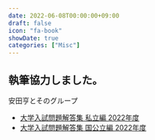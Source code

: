 ```yaml
---
date: 2022-06-08T00:00:00+09:00
draft: false
icon: "fa-book"
showDate: true
categories: ["Misc"]
---
```


## 執筆協力しました。

安田亨とそのグループ  
* [大学入試問題解答集 私立編 2022年度](http://hocsom.com/books.html)  
* [大学入試問題解答集 国公立編 2022年度](http://hocsom.com/books.html)
